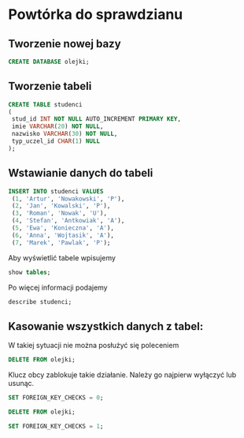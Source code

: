 # Powtórka do sprawdzianu
## Tworzenie nowej bazy
```sql
CREATE DATABASE olejki;
```

## Tworzenie tabeli
```sql
CREATE TABLE studenci
(
 stud_id INT NOT NULL AUTO_INCREMENT PRIMARY KEY,
 imie VARCHAR(20) NOT NULL,
 nazwisko VARCHAR(30) NOT NULL,
 typ_uczel_id CHAR(1) NULL
); 
```
## Wstawianie danych do tabeli
```sql
INSERT INTO studenci VALUES
 (1, 'Artur', 'Nowakowski', 'P'),
 (2, 'Jan', 'Kowalski', 'P'),
 (3, 'Roman', 'Nowak', 'U'),
 (4, 'Stefan', 'Antkowiak', 'A'),
 (5, 'Ewa', 'Konieczna', 'A'),
 (6, 'Anna', 'Wojtasik', 'A'),
 (7, 'Marek', 'Pawlak', 'P'); 
```

Aby wyświetlić tabele wpisujemy
```sql
show tables;
```
Po więcej informacji podajemy
```sql
describe studenci;
```




## Kasowanie wszystkich danych z tabel:
W takiej sytuacji nie można posłużyć się poleceniem  
```sql
DELETE FROM olejki;
```  
Klucz obcy zablokuje takie działanie. Należy go najpierw wyłączyć lub usunąc.
```sql
SET FOREIGN_KEY_CHECKS = 0;

DELETE FROM olejki;

SET FOREIGN_KEY_CHECKS = 1;
```

